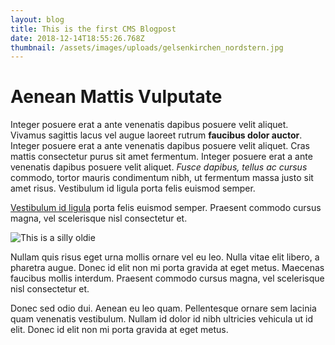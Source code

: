 ```yaml
---
layout: blog
title: This is the first CMS Blogpost
date: 2018-12-14T18:55:26.768Z
thumbnail: /assets/images/uploads/gelsenkirchen_nordstern.jpg
---
```

# Aenean Mattis Vulputate

Integer posuere erat a ante venenatis dapibus posuere velit aliquet. Vivamus sagittis lacus vel augue laoreet rutrum **faucibus dolor auctor**. Integer posuere erat a ante venenatis dapibus posuere velit aliquet. Cras mattis consectetur purus sit amet fermentum. Integer posuere erat a ante venenatis dapibus posuere velit aliquet. _Fusce dapibus, tellus ac cursus_ commodo, tortor mauris condimentum nibh, ut fermentum massa justo sit amet risus. Vestibulum id ligula porta felis euismod semper.[Vestibulum id ligula](https://apple.com) porta felis euismod semper. Praesent commodo cursus magna, vel scelerisque nisl consectetur et. 

![This is a silly oldie](/assets/images/uploads/boppard1.jpeg "This is an image")

Nullam quis risus eget urna mollis ornare vel eu leo. Nulla vitae elit libero, a pharetra augue. Donec id elit non mi porta gravida at eget metus. Maecenas faucibus mollis interdum. Praesent commodo cursus magna, vel scelerisque nisl consectetur et.Donec sed odio dui. Aenean eu leo quam. Pellentesque ornare sem lacinia quam venenatis vestibulum. Nullam id dolor id nibh ultricies vehicula ut id elit. Donec id elit non mi porta gravida at eget metus.
